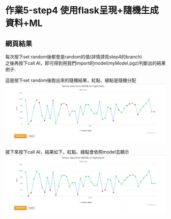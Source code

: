# 作業5-step4 使用flask呈現+隨機生成資料+ML

## 網頁結果
每次按下set random後都會是random的值(詳情請見step4的branch)\
之後再按下call AI，即可得到用我們import的model(myModel.pgz)判斷出的結果\
例子:

這是按下set random後跑出來的隨機結果，紅點、綠點是隨機分配\
<img src="step5_1.jpg" alt="drawing" width="600"/>

接下來按下call AI，結果如下，紅點、綠點會依照model去顯示\
<img src="step5_2.jpg" alt="drawing" width="600"/>

